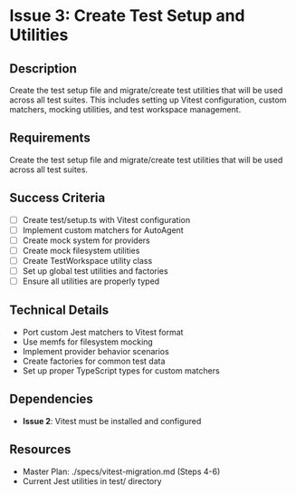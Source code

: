 # Issue 3: Create Test Setup and Utilities

## Description
Create the test setup file and migrate/create test utilities that will be used across all test suites. This includes setting up Vitest configuration, custom matchers, mocking utilities, and test workspace management.

## Requirements
Create the test setup file and migrate/create test utilities that will be used across all test suites.

## Success Criteria
- [ ] Create test/setup.ts with Vitest configuration
- [ ] Implement custom matchers for AutoAgent
- [ ] Create mock system for providers
- [ ] Create mock filesystem utilities
- [ ] Create TestWorkspace utility class
- [ ] Set up global test utilities and factories
- [ ] Ensure all utilities are properly typed

## Technical Details
- Port custom Jest matchers to Vitest format
- Use memfs for filesystem mocking
- Implement provider behavior scenarios
- Create factories for common test data
- Set up proper TypeScript types for custom matchers

## Dependencies
- **Issue 2**: Vitest must be installed and configured

## Resources
- Master Plan: ./specs/vitest-migration.md (Steps 4-6)
- Current Jest utilities in test/ directory
